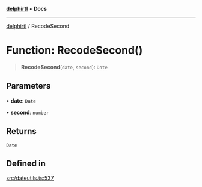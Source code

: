 [**delphirtl**](../README.md) • **Docs**

***

[delphirtl](../globals.md) / RecodeSecond

# Function: RecodeSecond()

> **RecodeSecond**(`date`, `second`): `Date`

## Parameters

• **date**: `Date`

• **second**: `number`

## Returns

`Date`

## Defined in

[src/dateutils.ts:537](https://github.com/chuacw/delphirtl/blob/01752da42abbae178d000244800240d96a86d86e/src/dateutils.ts#L537)
